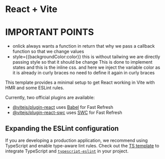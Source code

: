 # React + Vite

# IMPORTANT POINTS

- onlick always wants a function in return that why we pass a callback function so that we change values
- style={{backgroundColor:color}} this is without tailwing we are directly passing style so that it should be change 
        This is done  to  implement states and this is the inline css. and here we inject the variable color as it is already in curly braces no need to define it again in curly braces 


This template provides a minimal setup to get React working in Vite with HMR and some ESLint rules.

Currently, two official plugins are available:

- [@vitejs/plugin-react](https://github.com/vitejs/vite-plugin-react/blob/main/packages/plugin-react/README.md) uses [Babel](https://babeljs.io/) for Fast Refresh
- [@vitejs/plugin-react-swc](https://github.com/vitejs/vite-plugin-react-swc) uses [SWC](https://swc.rs/) for Fast Refresh

## Expanding the ESLint configuration

If you are developing a production application, we recommend using TypeScript and enable type-aware lint rules. Check out the [TS template](https://github.com/vitejs/vite/tree/main/packages/create-vite/template-react-ts) to integrate TypeScript and [`typescript-eslint`](https://typescript-eslint.io) in your project.

